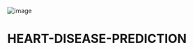 ![image](https://github.com/user-attachments/assets/55d4980c-b8d4-4079-8646-39a35a8d64d5)
# HEART-DISEASE-PREDICTION
